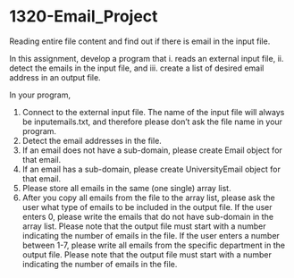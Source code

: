 # 1320-Email_Project
Reading entire file content and find out if there is email in the input file.

In this assignment, develop a program that 
i. reads an external input file,
ii. detect the emails in the input file, and
iii. create a list of desired email address in an output file.

In your program,
1. Connect to the external input file. The name of the input file will always be inputemails.txt, and
therefore please don’t ask the file name in your program.
2. Detect the email addresses in the file.
3. If an email does not have a sub-domain, please create Email object for that email.
4. If an email has a sub-domain, please create UniversityEmail object for that email.
5. Please store all emails in the same (one single) array list.
6. After you copy all emails from the file to the array list, please ask the user what type of emails to be
included in the output file. If the user enters 0, please write the emails that do not have sub-domain in
the array list. Please note that the output file must start with a number indicating the number of emails
in the file. If the user enters a number between 1-7, please write all emails from the specific department
in the output file. Please note that the output file must start with a number indicating the number of
emails in the file.
